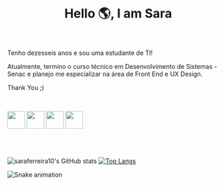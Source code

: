 

<h1 align="center">Hello 🌎, I am Sara</h1>

<br><br>
Tenho dezesseis anos e sou uma estudante de TI!

Atualmente, termino o curso técnico em Desenvolvimento de Sistemas - Senac e planejo me especializar na área de Front End e UX Design.

Thank You ;)

<br/>

<img src="https://cdn.jsdelivr.net/gh/devicons/devicon/icons/mysql/mysql-original.svg" width="40" height="40"/>  <img src="https://cdn.jsdelivr.net/gh/devicons/devicon/icons/html5/html5-original.svg" width="40" height="40"/>  <img src="https://cdn.jsdelivr.net/gh/devicons/devicon/icons/css3/css3-original.svg" width="40" height="40"/> <img src="https://cdn.jsdelivr.net/gh/devicons/devicon/icons/java/java-original.svg" width="40" height="40"/>

<br/><br/>

  
![saraferreira10's GitHub stats](https://github-readme-stats.vercel.app/api?username=saraferreira10&show_icons=true&theme=radical)
[![Top Langs](https://github-readme-stats.vercel.app/api/top-langs/?username=saraferreira10&layout=compact)](https://github.com/anuraghazra/github-readme-stats)

![Snake animation](https://github.com/saraferreira10/saraferreira10/blob/output/github-contribution-grid-snake.svg)
